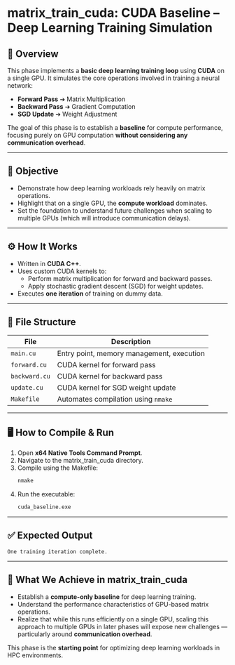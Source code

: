 
# matrix_train_cuda: CUDA Baseline – Deep Learning Training Simulation

## 🚀 Overview
This phase implements a **basic deep learning training loop** using **CUDA** on a single GPU. It simulates the core operations involved in training a neural network:

- **Forward Pass**  ➔ Matrix Multiplication  
- **Backward Pass** ➔ Gradient Computation  
- **SGD Update**    ➔ Weight Adjustment  

The goal of this phase is to establish a **baseline** for compute performance, focusing purely on GPU computation **without considering any communication overhead**.

---

## 🎯 Objective
- Demonstrate how deep learning workloads rely heavily on matrix operations.
- Highlight that on a single GPU, the **compute workload** dominates.
- Set the foundation to understand future challenges when scaling to multiple GPUs (which will introduce communication delays).

---

## ⚙️ How It Works
- Written in **CUDA C++**.
- Uses custom CUDA kernels to:
  - Perform matrix multiplication for forward and backward passes.
  - Apply stochastic gradient descent (SGD) for weight updates.
- Executes **one iteration** of training on dummy data.

---

## 📂 File Structure
| File         | Description                               |
|--------------|-------------------------------------------|
| `main.cu`    | Entry point, memory management, execution |
| `forward.cu` | CUDA kernel for forward pass              |
| `backward.cu`| CUDA kernel for backward pass             |
| `update.cu`  | CUDA kernel for SGD weight update         |
| `Makefile`   | Automates compilation using `nmake`       |

---

## 🖥️ How to Compile & Run
1. Open **x64 Native Tools Command Prompt**.
2. Navigate to the matrix_train_cuda directory.
3. Compile using the Makefile:
   ```bash
   nmake
   ```
4. Run the executable:
   ```bash
   cuda_baseline.exe
   ```

---

## ✅ Expected Output
```
One training iteration complete.
```

---

## 🎯 What We Achieve in matrix_train_cuda
- Establish a **compute-only baseline** for deep learning training.
- Understand the performance characteristics of GPU-based matrix operations.
- Realize that while this runs efficiently on a single GPU, scaling this approach to multiple GPUs in later phases will expose new challenges — particularly around **communication overhead**.

This phase is the **starting point** for optimizing deep learning workloads in HPC environments.
